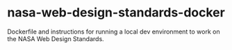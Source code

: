 # nasa-web-design-standards-docker
Dockerfile and instructions for running a local dev environment to work on the NASA Web Design Standards.
